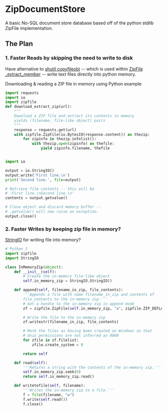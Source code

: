 # ZipDocumentStore
A basic No-SQL document store database based off of the python stdlib ZipFile implementation.

## The Plan

### 1. Faster Reads by skipping the need to write to disk

Have alternative to [shutil copyfileobj](https://github.com/python/cpython/blob/2f9ebe6fd06f21ea5e708d63f2596bdffcb139b2/Lib/shutil.py#L197) -- which is used within [ZipFile _extract_member](https://github.com/python/cpython/blob/2f9ebe6fd06f21ea5e708d63f2596bdffcb139b2/Lib/zipfile.py#L1650) -- write text files directly into python memory.


Downloading & reading a ZIP file in memory using Python example 

``` python
import requests
import io
import zipfile
def download_extract_zip(url):
    """
    Download a ZIP file and extract its contents in memory
    yields (filename, file-like object) pairs
    """
    response = requests.get(url)
    with zipfile.ZipFile(io.BytesIO(response.content)) as thezip:
        for zipinfo in thezip.infolist():
            with thezip.open(zipinfo) as thefile:
                yield zipinfo.filename, thefile
```



``` python

import io

output = io.StringIO()
output.write('First line.\n')
print('Second line.', file=output)

# Retrieve file contents -- this will be
# 'First line.\nSecond line.\n'
contents = output.getvalue()

# Close object and discard memory buffer --
# .getvalue() will now raise an exception.
output.close()

```

### 2. Faster Writes by keeping zip file in memory?


[StringIO](https://docs.python.org/3.8/library/io.html#io.StringIO) for writing file into memory?


``` python
# Python 2
import zipfile
import StringIO

class InMemoryZip(object):
    def __init__(self):
        # Create the in-memory file-like object
        self.in_memory_zip = StringIO.StringIO()

    def append(self, filename_in_zip, file_contents):
        '''Appends a file with name filename_in_zip and contents of 
        file_contents to the in-memory zip.'''
        # Get a handle to the in-memory zip in append mode
        zf = zipfile.ZipFile(self.in_memory_zip, "a", zipfile.ZIP_DEFLATED, False)

        # Write the file to the in-memory zip
        zf.writestr(filename_in_zip, file_contents)

        # Mark the files as having been created on Windows so that
        # Unix permissions are not inferred as 0000
        for zfile in zf.filelist:
            zfile.create_system = 0        

        return self

    def read(self):
        '''Returns a string with the contents of the in-memory zip.'''
        self.in_memory_zip.seek(0)
        return self.in_memory_zip.read()

    def writetofile(self, filename):
        '''Writes the in-memory zip to a file.'''
        f = file(filename, "w")
        f.write(self.read())
        f.close()

```
